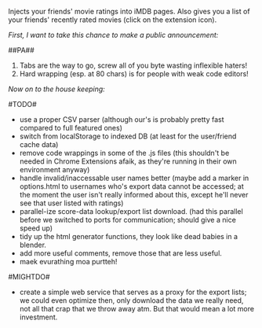Injects your friends' movie ratings into iMDB pages.
Also gives you a list of your friends' recently rated movies (click on the extension icon).

*First, I want to take this chance to make a public announcement:*

##PA##

1. Tabs are the way to go, screw all of you byte wasting inflexible haters!
2. Hard wrapping (esp. at 80 chars) is for people with weak code editors!

*Now on to the house keeping:*

#TODO#

- use a proper CSV parser (although our's is probably pretty fast compared to full featured ones)
- switch from localStorage to indexed DB (at least for the user/friend cache data)
- remove code wrappings in some of the .js files (this shouldn't be needed in Chrome Extensions afaik, as they're running in their own environment anyway)
- handle invalid/inaccessable user names better (maybe add a marker in options.html to usernames who's export data cannot be accessed; at the moment the user isn't really informed about this, except he'll never see that user listed with ratings)
- parallel-ize score-data lookup/export list download. (had this parallel before we switched to ports for communication; should give a nice speed up)
- tidy up the html generator functions, they look like dead babies in a blender.
- add more useful comments, remove those that are less useful.
- maek evurathing moa purtteh!

#MIGHTDO#

- create a simple web service that serves as a proxy for the export lists; we could even optimize then, only download the data we really need, not all that crap that we throw away atm. But that would mean a lot more investment.
